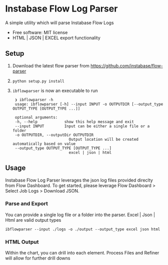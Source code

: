 # Instabase Flow Log Parser
A simple utility which will parse Instabase Flow Logs

* Free software: MIT license
* HTML | JSON | EXCEL export functionality

## Setup
1. Download the latest flow parser from https://github.com/instabase/flow-parser

2. ```shell
   python setup.py install
    ```
   
1. ```ibflowparser``` is now an executable to run 
   ```shell
    ❯ ibflowparser -h                                  
    usage: ibflowparser [-h] --input INPUT -o OUTPUTDIR [--output_type OUTPUT_TYPE [OUTPUT_TYPE ...]]

    optional arguments:
    -h, --help            show this help message and exit
    --input INPUT         Input can be either a single file or a folder
    -o OUTPUTDIR, --outputDir OUTPUTDIR
                            Output location will be created automatically based on value
    --output_type OUTPUT_TYPE [OUTPUT_TYPE ...]
                            excel | json | html
   ```

## Usage

Instabase Flow Log Parser leverages the json log files provided direclty from Flow Dashboard. To get started, please leverage Flow Dashboard > Select Job Logs > Download JSON.

### Parse and Export
You can provide a single log file or a folder into the parser. Excel | Json | Html are valid output types

```shell
ibflowparser --input ./logs -o ./output --output_type excel json html
```

### HTML Output
Within the chart, you can drill into each element. Process Files and Refiner will allow for further drill downs